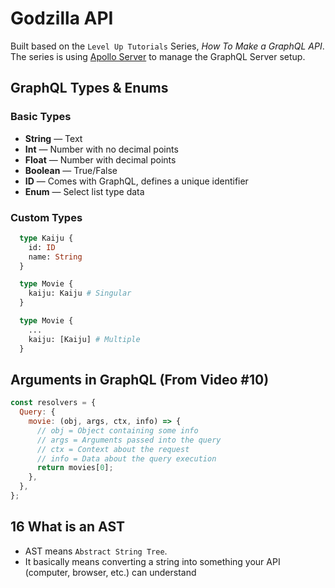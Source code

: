 # Godzilla API

Built based on the `Level Up Tutorials` Series, _How To Make a GraphQL API_. The series is using [Apollo Server](https://www.apollographql.com/docs/apollo-server/) to manage the GraphQL Server setup.

## GraphQL Types & Enums

### Basic Types

- **String** — Text
- **Int** — Number with no decimal points
- **Float** — Number with decimal points
- **Boolean** — True/False
- **ID** — Comes with GraphQL, defines a unique identifier
- **Enum** — Select list type data

### Custom Types

```graphql
  type Kaiju {
    id: ID
    name: String
  }

  type Movie {
    kaiju: Kaiju # Singular
  }

  type Movie {
    ...
    kaiju: [Kaiju] # Multiple
  }
```

## Arguments in GraphQL (From Video #10)

```js
const resolvers = {
  Query: {
    movie: (obj, args, ctx, info) => {
      // obj = Object containing some info
      // args = Arguments passed into the query
      // ctx = Context about the request
      // info = Data about the query execution
      return movies[0];
    },
  },
};
```

## 16 What is an AST

- AST means `Abstract String Tree`.
- It basically means converting a string into something your API (computer, browser, etc.) can understand
